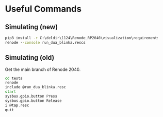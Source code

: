 # Useful Commands

## Simulating (new)

```cmd
pip3 install -r C:\deldir\1124\Renode_RP2040\visualization\requirements.txt
renode --console run_dua_blinka.rescs
```

## Simulating (old)

Get the main branch of Renode 2040.

```cmd
cd tests
renode
include @run_dua_blinka.resc
start
sysbus.gpio.button Press
sysbus.gpio.button Release
i @tap.resc
quit

```
